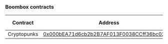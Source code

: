 ### Boombox contracts

| Contract    | Address                                                                                                                 | Chain ID |
| ----------- | ----------------------------------------------------------------------------------------------------------------------- | -------- |
| Cryptopunks | [0x000bEA71d6cb2b2B7AF013F0038CCff36bc02c9C](https://www.onceupon.xyz/0x000bEA71d6cb2b2B7AF013F0038CCff36bc02c9C:78225) | 78225    |
